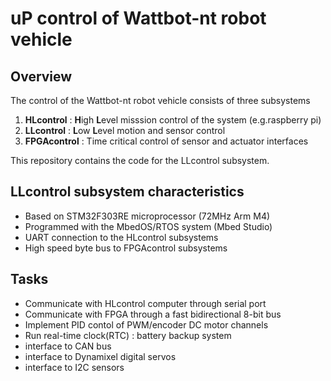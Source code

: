 # uP control of Wattbot-nt robot vehicle

## Overview

The control of the Wattbot-nt robot vehicle consists of three subsystems

1. **HLcontrol**   : **H**igh **L**evel misssion control of the system (e.g.raspberry pi)
2. **LLcontrol**   : **L**ow **L**evel motion and sensor control
3. **FPGAcontrol** : Time critical control of sensor and actuator interfaces

This repository contains the code for the LLcontrol subsystem.

## LLcontrol subsystem characteristics

- Based on STM32F303RE microprocessor (72MHz Arm M4)
- Programmed with the MbedOS/RTOS system (Mbed Studio)
- UART connection to the HLcontrol subsystems
- High speed byte bus to FPGAcontrol subsystems

## Tasks

- Communicate with HLcontrol computer through serial port
- Communicate with FPGA through a fast bidirectional 8-bit bus
- Implement PID contol of PWM/encoder DC motor channels
- Run real-time clock(RTC) : battery backup system
- interface to CAN bus
- interface to Dynamixel digital servos
- interface to I2C sensors
